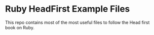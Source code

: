 # Ruby HeadFirst Example Files

This repo contains most of the most useful files to follow the Head first book on Ruby.
